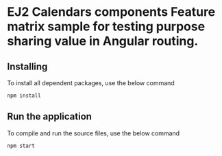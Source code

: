 
# EJ2 Calendars components Feature matrix sample for testing purpose sharing value in Angular routing.

## Installing

To install all dependent packages, use the below command

```
npm install
```

## Run the application

To compile and run the source files, use the below command

```
npm start
```